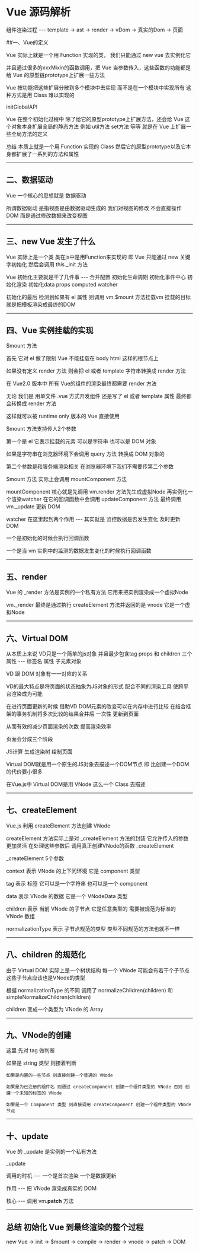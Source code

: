 # Vue 源码解析

组件渲染过程 --- template -> ast -> render -> vDom -> 真实的Dom -> 页面


##一、Vue的定义

Vue 实际上就是一个用 Function 实现的类， 我们只能通过 new vue 去实例化它

并且通过很多的xxxMixin的函数调用，把 Vue 当参数传入，这些函数的功能都是给 Vue 的原型链prototype上扩展一些方法 

Vue 按功能把这些扩展分散到多个模块中去实现 而不是在一个模块中实现所有 这种方式是用 Class 难以实现的


initGlobalAPI

Vue 在整个初始化过程中 除了给它的原型prototype上扩展方法，还会给 Vue 这个对象本身扩展全局的静态方法 例如 util方法 set方法 等等 就是在 Vue 上扩展一些全局方法的定义

总结 本质上就是一个用 Function 实现的 Class 然后它的原型prototype以及它本身都扩展了一系列的方法和属性

-----------------------------------------------------------------------------------------------------------------------------------------------------------------

## 二、数据驱动

Vue 一个核心的思想就是 数据驱动

所谓数据驱动 是指视图是由数据驱动生成的 我们对视图的修改 不会直接操作DOM 而是通过修改数据来改变视图

-----------------------------------------------------------------------------------------------------------------------------------------------------------------

## 三、new Vue 发生了什么

Vue 实际上是一个类 类在js中是用Function来实现的 即 Vue 只能通过 new 关键字初始化 然后会调用 this._init 方法 

Vue 初始化主要就是干了几件事 --- 合并配置 初始化生命周期 初始化事件中心 初始化渲染 初始化data props computed watcher

初始化的最后 检测到如果有 el 属性 则调用 vm.$mount 方法挂载vm 挂载的目标就是把模板渲染成最终的DOM 

-----------------------------------------------------------------------------------------------------------------------------------------------------------------

## 四、Vue 实例挂载的实现

$mount 方法

首先 它对 el 做了限制 Vue 不能挂载在 body html 这样的根节点上

如果没有定义 render 方法 则会把 el 或者 template 字符串转换成 render 方法 

在 Vue2.0 版本中 所有 Vue的组件的渲染最终都需要 render 方法 

无论 我们是 用单文件 .vue 方式开发组件 还是写了 el 或者 template 属性 最终都会转换成 render 方法

这样就可以被 runtime only 版本的 Vue 直接使用 


$mount 方法支持传人2个参数 

第一个是 el 它表示挂载的元素 可以是字符串 也可以是 DOM 对象

如果是字符串在浏览器环境下会调用 query 方法 转换成 DOM 对象的

第二个参数是和服务端渲染相关 在浏览器环境下我们不需要传第二个参数


$mount 方法 实际上会调用 mountComponent 方法  

mountComponent 核心就是先调用 vm.render 方法先生成虚拟Node 再实例化一个渲染watcher 在它的回调函数中会调用 updateComponent 方法 最终调用 vm._update 更新 DOM


watcher 在这里起到两个作用 --- 其实就是 监控数据是否发生变化 及时更新 DOM

一个是初始化的时候会执行回调函数

一个是当 vm 实例中的监测的数据发生变化的时候执行回调函数

-----------------------------------------------------------------------------------------------------------------------------------------------------------------

## 五、render 

Vue 的 _render 方法是实例的一个私有方法 它用来把实例渲染成一个虚拟Node 

vm._render 最终是通过执行 createElement 方法并返回的是 vnode 它是一个虚拟Node 

-----------------------------------------------------------------------------------------------------------------------------------------------------------------

## 六、Virtual DOM 

从本质上来说 VD只是一个简单的js对象 并且最少包含tag props 和 children 三个属性 --- 标签名 属性 子元素对象 

VD 跟 DOM 对象有一一对应的关系

VD的最大特点是将页面的状态抽象为JS对象的形式 配合不同的渲染工具 使跨平台渲染成为可能 

在进行页面更新的时候 借助VD DOM元素的改变可以在内存中进行比较 在结合框架的事务机制将多次比较的结果合并后 一次性 更新到页面

从而有效的减少页面渲染的次数 提高渲染效率


页面会分成三个阶段 

JS计算 生成渲染树 绘制页面


Virtual DOM就是用一个原生的JS对象去描述一个DOM节点 即 比创建一个DOM的代价要小很多 

在Vue.js中 Virtual DOM是用 VNode 这么一个 Class 去描述

-----------------------------------------------------------------------------------------------------------------------------------------------------------------

## 七、createElement

Vue.js 利用 createElement 方法创建 VNode 

createElement 方法实际上是对 _createElement 方法的封装 它允许传入的参数更加灵活 在处理这些参数后 调用真正创建VNode的函数 _createElement

_createElement 5个参数

context 表示 VNode 的上下问环境 它是 component 类型

tag 表示 标签 它可以是一个字符串 也可以是一个 component 

data 表示 VNode 的数据  它是一个 VNodeData 类型 

children 表示 当前 VNode 的子节点 它是任意类型的 需要被规范为标准的 VNode 数组

normalizationType 表示 子节点规范的类型 类型不同规范的方法也就不一样

-----------------------------------------------------------------------------------------------------------------------------------------------------------------

## 八、children 的规范化

由于 Virtual DOM 实际上是一个树状结构 每一个 VNode 可能会有若干个子节点 这些子节点应该也是VNode的类型

根据 normalizationType 的不同 调用了 normalizeChildren(children) 和 simpleNormalizeChildren(children)

children 变成一个类型为 VNode 的 Array

-----------------------------------------------------------------------------------------------------------------------------------------------------------------

## 九、VNode的创建

这里 先对 tag 做判断 

如果是 string 类型 则接着判断 

    如果是内置的一些节点 则直接创建一个普通的 VNode 

    如果是为已注册的组件名 则通过 createComponent 创建一个组件类型的 VNode 否则 创建一个未知的标签的 VNode 

    如果是一个 Component 类型 则直接调用 createComponent 创建一个组件类型的 VNode 节点

-----------------------------------------------------------------------------------------------------------------------------------------------------------------

## 十、update

Vue 的 _update 是实例的一个私有方法

_update 

调用的时机 ---  一个是首次渲染 一个是数据更新 

作用 --- 把 VNode 渲染成真实的 DOM

核心 --- 调用 vm.__patch__ 方法 

-----------------------------------------------------------------------------------------------------------------------------------------------------------------

## 总结 初始化 Vue 到最终渲染的整个过程

new Vue -> init -> $mount -> compile -> render -> vnode -> patch -> DOM 
